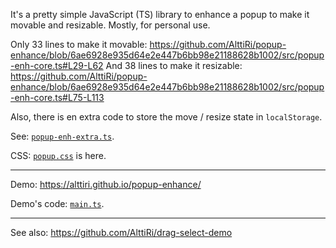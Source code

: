 It's a pretty simple JavaScript (TS) library to enhance a popup to make it movable and resizable.
Mostly, for personal use.

Only 33 lines to make it movable:
https://github.com/AlttiRi/popup-enhance/blob/6ae6928e935d64e2e447b6bb98e21188628b1002/src/popup-enh-core.ts#L29-L62
And 38 lines to make it resizable:
https://github.com/AlttiRi/popup-enhance/blob/6ae6928e935d64e2e447b6bb98e21188628b1002/src/popup-enh-core.ts#L75-L113

Also, there is en extra code to store the move / resize state in `localStorage`.

See: [`popup-enh-extra.ts`](https://github.com/AlttiRi/popup-enhance/blob/6ae6928e935d64e2e447b6bb98e21188628b1002/src/popup-enh-extra.ts).

CSS: [`popup.css`](https://github.com/AlttiRi/popup-enhance/blob/6ae6928e935d64e2e447b6bb98e21188628b1002/src-demo/css/popup.css) is here.

---

Demo: https://alttiri.github.io/popup-enhance/

Demo's code: [`main.ts`](https://github.com/AlttiRi/popup-enhance/blob/6ae6928e935d64e2e447b6bb98e21188628b1002/src-demo/main.ts).

---

See also: https://github.com/AlttiRi/drag-select-demo
